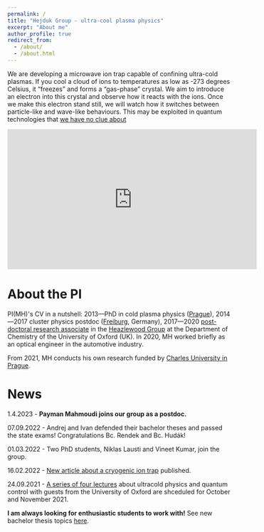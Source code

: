 ```yaml
---
permalink: /
title: "Hejduk Group - ultra-cool plasma physics"
excerpt: "About me"
author_profile: true
redirect_from: 
  - /about/
  - /about.html
---
```


We are developing a microwave ion trap capable of confining ultra-cold plasmas. If you cool a cloud of ions to temperatures as low as -273 degrees Celsius, it “freezes” and forms a “gas-phase” crystal. We aim to introduce an electron into this crystal and observe how it reacts with the ions. Once we make this electron stand still, we will watch how it switches between particle-like and wave-like behaviours. This may be exploited in quantum technologies that [we have no clue about](https://en.wikipedia.org/wiki/Ball_Lightning_(novel)) 

 <iframe width="560" height="315"
src="https://www.youtube.com/embed/GFbpZg6TR64" 
frameborder="0" 
allow="accelerometer; autoplay; encrypted-media; gyroscope; picture-in-picture" 
allowfullscreen></iframe>

About the PI
======

PI(MH)'s CV in a nutshell: 2013—PhD in cold plasma physics ([Prague](https://cuni.cz/UKEN-1.html)), 2014—2017 cluster physics postdoc ([Freiburg](https://www.physik.uni-freiburg.de/), Germany), 2017—2020 [post-doctoral research associate](http://www.chem.ox.ac.uk/dr-michal-hejduk.aspx) in the [Heazlewood Group](http://heazlewood.chem.ox.ac.uk/) at the Department of Chemistry of the University of Oxford (UK). In 2020, MH worked briefly as an optical engineer in the automotive industry.

From 2021, MH conducts his own research funded by [Charles University in Prague](https://cuni.cz/UKEN-558.html). 


News
======

1.4.2023 - **Payman Mahmoudi joins our group as a postdoc.**

07.09.2022 - Andrej and Ivan defended their bachelor theses and passed the state exams! Congratulations Bc. Rendek and Bc. Hudák!

01.03.2022 - Two PhD students, Niklas Lausti and Vineet Kumar, join the group.

16.02.2022 - [New article about a cryogenic ion trap](https://aip.scitation.org/doi/10.1063/5.0080458) published.

24.09.2021 - [A series of four lectures](https://mhejduk.com/teaching/2021-ultracold-series) about ultracold physics and quantum control with guests from the University of Oxford are shceduled for October and November 2021.

**I am always looking for enthusiastic students to work with!** See new bachelor thesis topics [here](https://physics.mff.cuni.cz/kfpp/php/bak-nove.php?langen=0).

